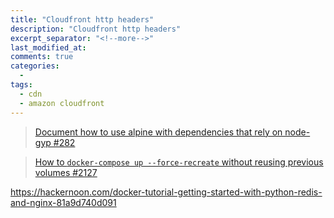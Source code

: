 ```yaml
---
title: "Cloudfront http headers"
description: "Cloudfront http headers"
excerpt_separator: "<!--more-->"
last_modified_at: 
comments: true
categories:
  -
tags:
  - cdn
  - amazon cloudfront
---
```


> <site><a target="_blank" href="https://github.com/nodejs/docker-node/issues/282">Document how to use alpine with dependencies that rely on node-gyp #282</a></site>

> <site><a target="_blank" href="https://github.com/docker/compose/issues/2127">How to `docker-compose up --force-recreate` without reusing previous volumes #2127</a></site>

https://hackernoon.com/docker-tutorial-getting-started-with-python-redis-and-nginx-81a9d740d091